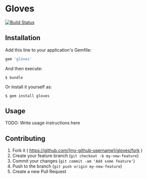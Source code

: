 # Gloves

[![Build Status](https://travis-ci.org/jphenow/gloves.svg?branch=master)](https://travis-ci.org/jphenow/gloves)

## Installation

Add this line to your application's Gemfile:

```ruby
gem 'gloves'
```

And then execute:

    $ bundle

Or install it yourself as:

    $ gem install gloves

## Usage

TODO: Write usage instructions here

## Contributing

1. Fork it ( https://github.com/[my-github-username]/gloves/fork )
2. Create your feature branch (`git checkout -b my-new-feature`)
3. Commit your changes (`git commit -am 'Add some feature'`)
4. Push to the branch (`git push origin my-new-feature`)
5. Create a new Pull Request

